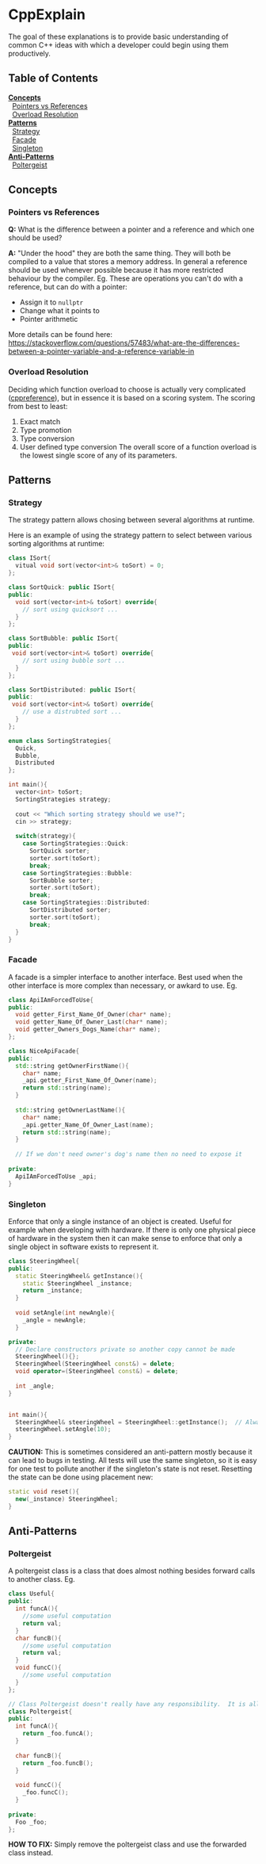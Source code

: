 # CppExplain
The goal of these explanations is to provide basic understanding of common C++ ideas with which a developer could begin using them productively.


<!-- One windows use alt+255 to add a space at the beginning of a line -->
## Table of Contents
__[Concepts](#Concepts)<br>__
  [Pointers vs References](#Pointers-vs-References)<br>
  [Overload Resolution](#Overload-Resolution)<br>
__[Patterns](#Patterns)<br>__
  [Strategy](#Strategy)<br>
  [Facade](#Facade)<br>
  [Singleton](#Singleton)<br>
__[Anti-Patterns](#Anti-Patterns)<br>__
  [Poltergeist](#Poltergeist)<br>

## Concepts
### Pointers vs References
__Q:__ What is the difference between a pointer and a reference and which one should be used?

__A:__ "Under the hood" they are both the same thing.  They will both be compiled to a value that stores a memory address.  In general a reference should be used whenever possible because it has more restricted behaviour by the compiler.  Eg. These are operations you can't do with a reference, but can do with a pointer:
 * Assign it to `nullptr`
 * Change what it points to
 * Pointer arithmetic

More details can be found here: https://stackoverflow.com/questions/57483/what-are-the-differences-between-a-pointer-variable-and-a-reference-variable-in



### Overload Resolution
Deciding which function overload to choose is actually very complicated ([cppreference](https://en.cppreference.com/w/cpp/language/overload_resolution "CppReference: Overload Resolution")), but in essence it is based on a scoring system.  The scoring from best to least:
1. Exact match
2. Type promotion
3. Type conversion
4. User defined type conversion
The overall score of a function overload is the lowest single score of any of its parameters.


## Patterns
### Strategy
The strategy pattern allows chosing between several algorithms at runtime.

Here is an example of using the strategy pattern to select between various sorting algorithms at runtime:
```cpp
class ISort{
  vitual void sort(vector<int>& toSort) = 0;
};

class SortQuick: public ISort{
public:
  void sort(vector<int>& toSort) override{
    // sort using quicksort ...
  }
};

class SortBubble: public ISort{
public:
 void sort(vector<int>& toSort) override{
    // sort using bubble sort ...
  }
};

class SortDistributed: public ISort{
public:
 void sort(vector<int>& toSort) override{
    // use a distrubted sort ...
  }
};

enum class SortingStrategies{
  Quick,
  Bubble,
  Distributed
};

int main(){
  vector<int> toSort;
  SortingStrategies strategy;
  
  cout << "Which sorting strategy should we use?";
  cin >> strategy;
  
  switch(strategy){
    case SortingStrategies::Quick:
      SortQuick sorter;
      sorter.sort(toSort);
      break;
    case SortingStrategies::Bubble:
      SortBubble sorter;
      sorter.sort(toSort);
      break;
    case SortingStrategies::Distributed:
      SortDistributed sorter;
      sorter.sort(toSort);
      break;
  }
}

```



### Facade
A facade is a simpler interface to another interface.  Best used when the other interface is more complex than necessary, or awkard to use.  Eg.

```cpp
class ApiIAmForcedToUse{
public:
  void getter_First_Name_Of_Owner(char* name);
  void getter_Name_Of_Owner_Last(char* name);
  void getter_Owners_Dogs_Name(char* name);
};

class NiceApiFacade{
public:
  std::string getOwnerFirstName(){
    char* name;
    _api.getter_First_Name_Of_Owner(name);
    return std::string(name);
  }
  
  std::string getOwnerLastName(){
    char* name;
    _api.getter_Name_Of_Owner_Last(name);
    return std::string(name);
  }
  
  // If we don't need owner's dog's name then no need to expose it
  
private:
  ApiIAmForcedToUse _api;
}

```

### Singleton
Enforce that only a single instance of an object is created.  Useful for example when developing with hardware.  If there is only one physical piece of hardware in the system then it can make sense to enforce that only a single object in software exists to represent it.
```cpp
class SteeringWheel{
public:
  static SteeringWheel& getInstance(){
    static SteeringWheel _instance;
    return _instance;
  }
  
  void setAngle(int newAngle){
    _angle = newAngle;
  }

private:
  // Declare constructors private so another copy cannot be made
  SteeringWheel(){};
  SteeringWheel(SteeringWheel const&) = delete;
  void operator=(SteeringWheel const&) = delete;
  
  int _angle;
}


int main(){
  SteeringWheel& steeringWheel = SteeringWheel::getInstance();  // Always returns the same instance.
  steeringWheel.setAngle(10);
}
```
__CAUTION:__ This is sometimes considered an anti-pattern mostly because it can lead to bugs in testing.  All tests will use the same singleton, so it is easy for one test to pollute another if the singleton's state is not reset.  Resetting the state can be done using placement new:
```cpp
static void reset(){
  new(_instance) SteeringWheel;
}
```

## Anti-Patterns
### Poltergeist
A poltergeist class is a class that does almost nothing besides forward calls to another class.  Eg.

```cpp
class Useful{
public:
  int funcA(){
    //some useful computation
    return val;
  }
  char funcB(){
    //some useful computation
    return val;
  }
  void funcC(){
    //some useful computation
  }
};

// Class Poltergeist doesn't really have any responsibility.  It is all forwarded to class Useful.
class Poltergeist{
public:
  int funcA(){
    return _foo.funcA();
  }
  
  char funcB(){
    return _foo.funcB();
  }
  
  void funcC(){
    _foo.funcC();
  }
  
private:
  Foo _foo;
};
```
__HOW TO FIX:__  Simply remove the poltergeist class and use the forwarded class instead.

